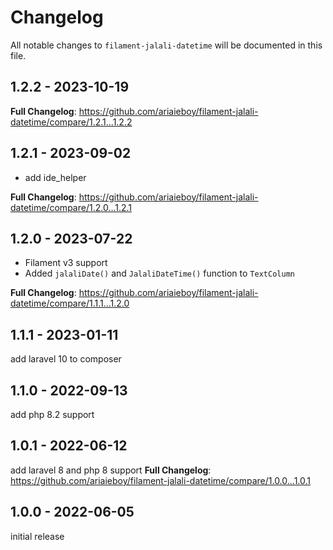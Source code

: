 # Changelog

All notable changes to `filament-jalali-datetime` will be documented in this file.

## 1.2.2 - 2023-10-19

**Full Changelog**: https://github.com/ariaieboy/filament-jalali-datetime/compare/1.2.1...1.2.2

## 1.2.1 - 2023-09-02

- add ide_helper

**Full Changelog**: https://github.com/ariaieboy/filament-jalali-datetime/compare/1.2.0...1.2.1

## 1.2.0 - 2023-07-22

- Filament v3 support
- Added `jalaliDate()` and `JalaliDateTime()` function to `TextColumn`

**Full Changelog**: https://github.com/ariaieboy/filament-jalali-datetime/compare/1.1.1...1.2.0

## 1.1.1 - 2023-01-11

add laravel 10 to composer

## 1.1.0 - 2022-09-13

add php 8.2 support

## 1.0.1 - 2022-06-12

add laravel 8 and php 8 support
**Full Changelog**: https://github.com/ariaieboy/filament-jalali-datetime/compare/1.0.0...1.0.1

## 1.0.0 - 2022-06-05

initial release
